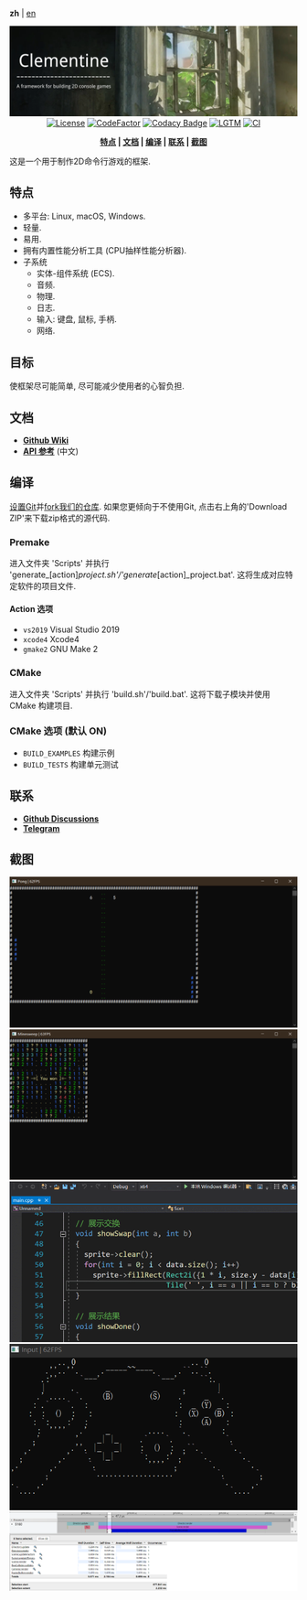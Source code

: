 **zh** | [en]

<div align="center">

![Banner](Docs/pictures/banner.png)
[![License](https://img.shields.io/github/license/ShenMian/Clementine)](https://github.com/ShenMian/Clementine/blob/master/LICENSE)
[![CodeFactor](https://www.codefactor.io/repository/github/shenmian/clementine/badge)](https://www.codefactor.io/repository/github/shenmian/clementine)
[![Codacy Badge](https://api.codacy.com/project/badge/Grade/c09e10a19377466b99cc74d4f43ac214)](https://app.codacy.com/gh/ShenMian/Clementine?utm_source=github.com&utm_medium=referral&utm_content=ShenMian/Clementine&utm_campaign=Badge_Grade_Settings)
[![LGTM](https://img.shields.io/lgtm/grade/cpp/g/ShenMian/Clementine.svg?logo=lgtm&logoWidth=18)](https://lgtm.com/projects/g/ShenMian/Clementine/context:cpp)
[![CI](https://github.com/ShenMian/Clementine/actions/workflows/ci.yml/badge.svg)](https://github.com/ShenMian/Clementine/actions/workflows/ci.yml)

**[特点](#特点) | [文档](#文档) | [编译](#编译) | [联系](#联系) | [截图](#截图)**

</div>

这是一个用于制作2D命令行游戏的框架.  

特点
----
- 多平台: Linux, macOS, Windows.
- 轻量.
- 易用.
- 拥有内置性能分析工具 (CPU抽样性能分析器).
- 子系统
  - 实体-组件系统 (ECS).
  - 音频.
  - 物理.
  - 日志.
  - 输入: 键盘, 鼠标, 手柄.
  - 网络.

目标
----
使框架尽可能简单, 尽可能减少使用者的心智负担.

文档
----
- **[Github Wiki]**
- **[API 参考]** (中文)

编译
----
[设置Git]并[fork我们的仓库]. 如果您更倾向于不使用Git, 点击右上角的'Download ZIP'来下载zip格式的源代码.

### Premake
进入文件夹 'Scripts' 并执行 'generate_[action]_project.sh'/'generate_[action]_project.bat'. 这将生成对应特定软件的项目文件.

#### Action 选项
- `vs2019` Visual Studio 2019
- `xcode4` Xcode4
- `gmake2` GNU Make 2

### CMake
进入文件夹 'Scripts' 并执行 'build.sh'/'build.bat'. 这将下载子模块并使用 CMake 构建项目.

### CMake 选项 (默认 ON)
- `BUILD_EXAMPLES` 构建示例
- `BUILD_TESTS`    构建单元测试

联系
----
- **[Github Discussions]**
- **[Telegram]**

截图
----
![Pong](Docs/pictures/pong.png)
![Minesweeper](Docs/pictures/minesweeper.png)
![Sort](Docs/pictures/sort.gif)
![Gamepad](Docs/pictures/gamepad.gif)
![Profiler](Docs/pictures/profiler.png)

[en]:                 README.md
[github wiki]:        https://github.com/ShenMian/Clementine/wiki
[api 参考]:           https://shenmian.github.io/Clementine
[设置git]:            https://help.github.com/articles/set-up-git
[fork我们的仓库]:      https://help.github.com/articles/fork-a-repo
[github discussions]: https://github.com/ShenMian/Clementine/discussions
[telegram]:           https://t.me/shenmian
